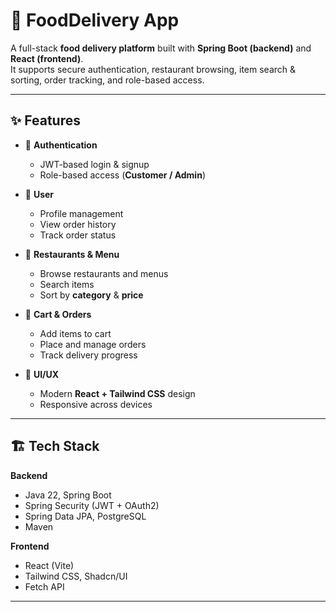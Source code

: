 # 🍴 FoodDelivery App

A full-stack **food delivery platform** built with **Spring Boot (backend)** and **React (frontend)**.  
It supports secure authentication, restaurant browsing, item search & sorting, order tracking, and role-based access.

---

## ✨ Features

- 🔐 **Authentication**
  - JWT-based login & signup
  - Role-based access (**Customer / Admin**)

- 👤 **User**
  - Profile management
  - View order history
  - Track order status

- 🏪 **Restaurants & Menu**
  - Browse restaurants and menus
  - Search items
  - Sort by **category** & **price**

- 🛒 **Cart & Orders**
  - Add items to cart
  - Place and manage orders
  - Track delivery progress

- 🎨 **UI/UX**
  - Modern **React + Tailwind CSS** design
  - Responsive across devices

---

## 🏗 Tech Stack

**Backend**
- Java 22, Spring Boot  
- Spring Security (JWT + OAuth2)  
- Spring Data JPA, PostgreSQL  
- Maven  

**Frontend**
- React (Vite)  
- Tailwind CSS, Shadcn/UI  
- Fetch API  

---
